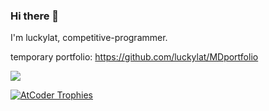 ### Hi there 👋

I'm luckylat, competitive-programmer.

temporary portfolio: https://github.com/luckylat/MDportfolio


<img src="https://github-readme-stats.vercel.app/api?username=luckylat&count_private=true&show_icons=true&theme=graywhite">

[![AtCoder Trophies](https://atcoder-trophies.vercel.app/api/v1/atcoder?username=CleyL&rank=SSS,SS,S)](https://github.com/KATO-Hiro/AtCoderTrophies)

<!--
**luckylat/luckylat** is a ✨ _special_ ✨ repository because its `README.md` (this file) appears on your GitHub profile.

Here are some ideas to get you started:

- 🔭 I’m currently working on ...
- 🌱 I’m currently learning ...
- 👯 I’m looking to collaborate on ...
- 🤔 I’m looking for help with ...
- 💬 Ask me about ...
- 📫 How to reach me: ...
- 😄 Pronouns: ...
- ⚡ Fun fact: ...
-->
